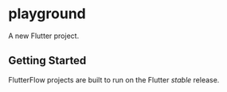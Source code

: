 # playground

A new Flutter project.

## Getting Started

FlutterFlow projects are built to run on the Flutter _stable_ release.
